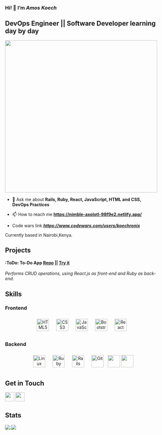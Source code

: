 ### Hi! 👋 I’m _Amos Koech_
<h2>DevOps Engineer || Software  Developer learning day by day </h2>
<img src="https://camo.githubusercontent.com/cae12fddd9d6982901d82580bdf321d81fb299141098ca1c2d4891870827bf17/68747470733a2f2f6d69726f2e6d656469756d2e636f6d2f6d61782f313336302f302a37513379765349765f7430696f4a2d5a2e676966" alt="" width="500">


<!-- - 🌱 I’m currently learning **API Testing  & python basics**.... -->

- 💬 Ask me about **Rails, Ruby, React, JavaScript, HTML and CSS, DevOps Practices**

- 📫 How to reach me **https://nimble-axolotl-98f9e2.netlify.app/**
- Code wars link ***https://www.codewars.com/users/koechronix***


Currently based in Nairobi,Kenya. 

## **Projects**

#### :ToDo: **To-Do App** [Repo](https://github.com/koechronix/To-Do-App) || [Try it](https://phase-3-frontend-xi.vercel.app/)
_Performs CRUD operations, using React.js as front-end and Ruby as back-end._

## **Skills**

<!-- <p float="left"> -->
<!-- <img src="https://cdn.jsdelivr.net/gh/devicons/devicon/icons/react/react-original.svg" width="40" height="40">
<img src="https://cdn.jsdelivr.net/gh/devicons/devicon/icons/rails/rails-original-wordmark.svg" width="40" height="40">
<img src="https://cdn.jsdelivr.net/gh/devicons/devicon/icons/javascript/javascript-original.svg" width="40" height="40">
<img src="https://cdn.jsdelivr.net/gh/devicons/devicon/icons/html5/html5-original.svg" width="40" height="40">
<img src="https://cdn.jsdelivr.net/gh/devicons/devicon/icons/css3/css3-original.svg" width="40" height="40">
<img src="https://cdn.jsdelivr.net/gh/devicons/devicon/icons/vscode/vscode-original.svg" width="40" height="40">
<img src="https://cdn.jsdelivr.net/gh/devicons/devicon/icons/heroku/heroku-original.svg" width="40" height="40">
<img src="https://cdn.jsdelivr.net/gh/devicons/devicon/icons/postgresql/postgresql-original.svg" width="40" height="40">
<img src="https://cdn.jsdelivr.net/gh/devicons/devicon/icons/sqlite/sqlite-original.svg" width="40" height="40">
<img src="https://cdn.jsdelivr.net/gh/devicons/devicon/icons/git/git-original.svg" width="40" height="40">
</p> -->

<!-- <p float="left"> --> 
<!-- <table><tr><td valign="top" width="50%"> -->


### Frontend  
<div align="center">  
<img style="margin: 10px" src="https://profilinator.rishav.dev/skills-assets/html5-original-wordmark.svg" alt="HTML5" height="40" />  
<img style="margin: 10px" src="https://profilinator.rishav.dev/skills-assets/css3-original-wordmark.svg" alt="CSS3" height="40" /> 
<img style="margin: 10px" src="https://profilinator.rishav.dev/skills-assets/javascript-original.svg" alt="JavaScript" height="40" />
<img style="margin: 10px" src="https://profilinator.rishav.dev/skills-assets/bootstrap-plain.svg" alt="Bootstrap" height="40" />  
<img style="margin: 10px" src="https://profilinator.rishav.dev/skills-assets/react-original-wordmark.svg" alt="React" height="40" />    
</div>




### Backend  
<div align="center">  
<!-- <img style="margin: 10px" src="https://profilinator.rishav.dev/skills-assets/nodejs-original-wordmark.svg" alt="Node.js" height="40" />   -->
<img style="margin: 10px" src="https://profilinator.rishav.dev/skills-assets/linux-original.svg" alt="Linux" height="40" />   
<img style="margin: 10px" src="https://i.ibb.co/zG2M2QT/ruby-log-removebg-preview.png" alt="Ruby" height="40" />    
<img style="margin: 10px" src="https://i.ibb.co/gWH1NMr/Ruby-On-Rails-Logo-svg-removebg-preview.png" alt="Rails" height="40" />  
<img style="margin: 10px" src="https://profilinator.rishav.dev/skills-assets/git-scm-icon.svg" alt="Git" height="40" />   
<img src="https://cdn.jsdelivr.net/gh/devicons/devicon/icons/postgresql/postgresql-original.svg" height="40">
<img src="https://cdn.jsdelivr.net/gh/devicons/devicon/icons/sqlite/sqlite-original.svg"  height="40">

</div>

## **Get in Touch**
<p float="left">
 <a href="https://www.linkedin.com/in/amos-koech-3b2310212/" target="blank"><img src="https://cdn.jsdelivr.net/gh/devicons/devicon/icons/linkedin/linkedin-original.svg" height="30" width="30" /></a>
<a href="https://medium.com/@amoskoech016" target="blank"><img src="https://www.svgrepo.com/show/354057/medium-icon.svg" height="30" width="30" /></a>
</p>

## **Stats**
<a href="https://github-readme-stats.vercel.app/api?username=koechronix&show_icons=true&theme=radical">
  <img align="center" src="https://github-readme-stats.vercel.app/api?username=koechronix&show_icons=true&theme=radical" />
</a>
<a href="https://github-readme-stats.vercel.app/api/top-langs/?username=koechronix&layout=compact&theme=radical">
  <img align="center" src="https://github-readme-stats.vercel.app/api/top-langs/?username=koechronix&layout=compact&theme=radical" />
</a>
